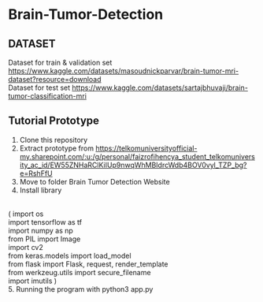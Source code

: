 # Brain-Tumor-Detection
## DATASET
Dataset for train & validation set https://www.kaggle.com/datasets/masoudnickparvar/brain-tumor-mri-dataset?resource=download
<br/>
Dataset for test set https://www.kaggle.com/datasets/sartajbhuvaji/brain-tumor-classification-mri

## Tutorial Prototype
1. Clone this repository
2. Extract prototype from https://telkomuniversityofficial-my.sharepoint.com/:u:/g/personal/faizrofihencya_student_telkomuniversity_ac_id/EW55ZNHaRClKiIUp9nwqWhMBIdrcWdb4BOV0vyl_TZP_bg?e=RshFfU
3. Move to folder Brain Tumor Detection Website
4. Install library
<br/>
(
import os
<br/>
import tensorflow as tf
<br/>
import numpy as np
<br/>
from PIL import Image
<br/>
import cv2
<br/>
from keras.models import load_model
<br/>
from flask import Flask, request, render_template
<br/>
from werkzeug.utils import secure_filename
<br/>
import imutils
)
<br/>
5. Running the program with python3 app.py
